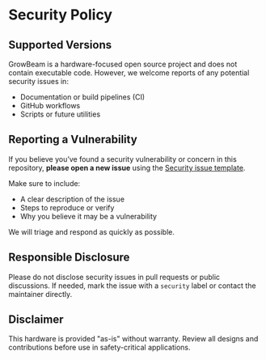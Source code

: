 # Security Policy

## Supported Versions

GrowBeam is a hardware-focused open source project and does not contain executable code. However, we welcome reports of any potential security issues in:

- Documentation or build pipelines (CI)
- GitHub workflows
- Scripts or future utilities

## Reporting a Vulnerability

If you believe you’ve found a security vulnerability or concern in this repository, **please open a new issue** using the [Security issue template](../../issues/new?assignees=&labels=security&template=security.md).

Make sure to include:
- A clear description of the issue
- Steps to reproduce or verify
- Why you believe it may be a vulnerability

We will triage and respond as quickly as possible.

## Responsible Disclosure

Please do not disclose security issues in pull requests or public discussions. If needed, mark the issue with a `security` label or contact the maintainer directly.

## Disclaimer

This hardware is provided "as-is" without warranty. Review all designs and contributions before use in safety-critical applications.
